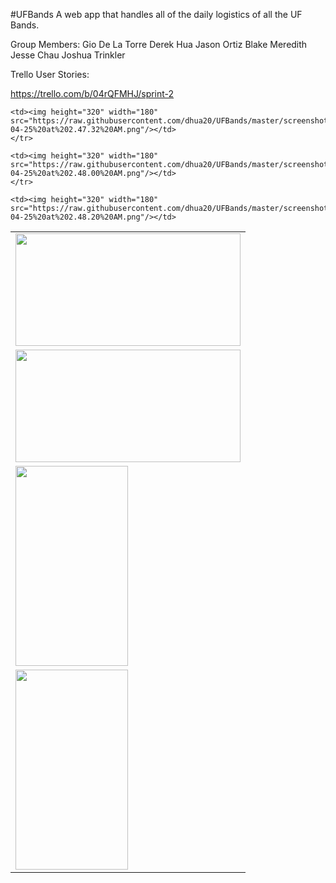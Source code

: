#UFBands 
A web app that handles all of the daily logistics of all the UF Bands. 

Group Members:
Gio De La Torre
Derek Hua
Jason Ortiz
Blake Meredith
Jesse Chau
Joshua Trinkler

Trello User Stories: 

https://trello.com/b/04rQFMHJ/sprint-2


<table style="width:100%">
  <tr>
    <td><img height="180" width="360" src="https://raw.githubusercontent.com/dhua20/UFBands/master/screenshots/Screen%20Shot%202015-04-25%20at%202.46.17%20AM.png"/></td>
  </tr>
  <tr>
    <td><img height="180" width="360" src="https://raw.githubusercontent.com/dhua20/UFBands/master/screenshots/Screen%20Shot%202015-04-25%20at%202.46.57%20AM.png"/></td>		
    </tr>
  <tr>
    <td><img height="320" width="180" src="https://raw.githubusercontent.com/dhua20/UFBands/master/screenshots/Screen%20Shot%202015-04-25%20at%202.49.26%20AM.png"/></td>
    </tr>
  <tr>
    
    <td><img height="320" width="180" src="https://raw.githubusercontent.com/dhua20/UFBands/master/screenshots/Screen%20Shot%202015-04-25%20at%202.47.32%20AM.png"/></td>
    </tr>
  <tr>
  
    <td><img height="320" width="180" src="https://raw.githubusercontent.com/dhua20/UFBands/master/screenshots/Screen%20Shot%202015-04-25%20at%202.48.00%20AM.png"/></td>
    </tr>
  <tr>
  
    
    
    <td><img height="320" width="180" src="https://raw.githubusercontent.com/dhua20/UFBands/master/screenshots/Screen%20Shot%202015-04-25%20at%202.48.20%20AM.png"/></td>
  </tr>
  <tr>
  
  <td><img height="320" width="180" src="https://raw.githubusercontent.com/dhua20/UFBands/master/screenshots/Screen%20Shot%202015-04-25%20at%202.48.57%20AM.png"/></td>
  </tr>
  
</table>
